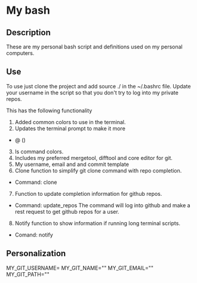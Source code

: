 # My bash
<h2>Description</h2>
These are my personal bash script and definitions used on my personal computers.

<h2>Use</h2>
To use just clone the project and add source ./<Path to my_bash.sh> in the ~/.bashrc file. Update your username in the script so that you don't try to log into my private repos.

This has the following functionality
1. Added common colors to use in the terminal.
2. Updates the terminal prompt to make it more
- <Username>@<Hostname> <Path> (<Git information>)
3. ls command colors.
4. Includes my preferred mergetool, difftool and core editor for git.
5. My username, email and and commit template
6. Clone function to simplify git clone command with repo completion.
- Command: clone <repo name>
7. Function to update completion information for github repos.
- Command: update_repos
The command will log into github and make a rest request to get github repos for a user.
8. Notify function to show information if running long terminal scripts.
- Comand: notify

<h2>Personalization</h2>
MY_GIT_USERNAME=<Git username>
MY_GIT_NAME="<Git name>"
MY_GIT_EMAIL="<Git email>"
MY_GIT_PATH="<Path to where to clone>"




